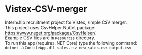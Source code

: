 # Vistex-CSV-merger  
Internship recruitment project for Vistex, simple CSV merger.  
This project uses CsvHelper NuGet package: https://www.nuget.org/packages/CsvHelper/.  
Example CSV files are in `Resources` directory.  
To run this app (requires .NET Core) type the following command:  
```dotnet .\ConsoleApp.dll sales.csv new_sales.csv output.csv```
